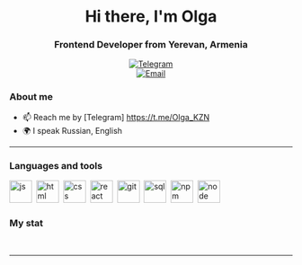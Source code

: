 <div id="header" align="center">
    <h1>Hi there, I'm  Olga </h1>
    <h3>Frontend Developer from Yerevan, Armenia</h3>
</div>

<div id="socials" align="center">
  <a href="telegram-url">
    <img src="https://img.shields.io/badge/Telegram-blue?style=for-the-badge&logo=telegram&logoColor=white" alt="Telegram"/>
  </a>
</div>

<div id="email" align="center">
    <a href="mailto:olgushe4ka@gmail.com">
        <img src="https://img.shields.io/badge/Email-red?style=for-the-badge&logo=gmail&logoColor=white" alt="Email"/>
    </a>
</div>

### About me
- 📫 Reach me by [Telegram] https://t.me/Olga_KZN
- 🌍 I speak Russian, English

---

### Languages and tools

<img src="https://cdn.jsdelivr.net/gh/devicons/devicon/icons/javascript/javascript-original.svg" title="js" width="40" height="40"/>&nbsp;
<img src="https://cdn.jsdelivr.net/gh/devicons/devicon/icons/html5/html5-original.svg" title="html" width="40" height="40"/>&nbsp;
<img src="https://cdn.jsdelivr.net/gh/devicons/devicon/icons/css3/css3-original.svg" title="css" width="40" height="40"/>&nbsp;
<img src="https://cdn.jsdelivr.net/gh/devicons/devicon/icons/react/react-original.svg" title="react" width="40" height="40"/>&nbsp;
<img src="https://cdn.jsdelivr.net/gh/devicons/devicon/icons/git/git-plain.svg" title="git" width="40" height="40"/>&nbsp;
<img src="https://cdn.jsdelivr.net/gh/devicons/devicon/icons/postgresql/postgresql-original.svg" title="sql" width="40" height="40"/>&nbsp;
<img src="https://cdn.jsdelivr.net/gh/devicons/devicon/icons/npm/npm-original-wordmark.svg" title="npm" width="40" height="40"/>&nbsp;
<img src="https://cdn.jsdelivr.net/gh/devicons/devicon/icons/nodejs/nodejs-original.svg" title="node" width="40" height="40"/>&nbsp;


### My stat

<div id="stat" align="center">
    <img src="https://github-profile-summary-cards.vercel.app/api/cards/profile-details?username=olgushe4ka&theme=github_dark" alt=""/>
    <img src="https://github-profile-summary-cards.vercel.app/api/cards/most-commit-language?username=olgushe4ka&theme=github_dark" alt=""/>
     <img src="https://github-profile-summary-cards.vercel.app/api/cards/stats?username=olgushe4ka&theme=github_dark" alt=""/>
</div>

---


